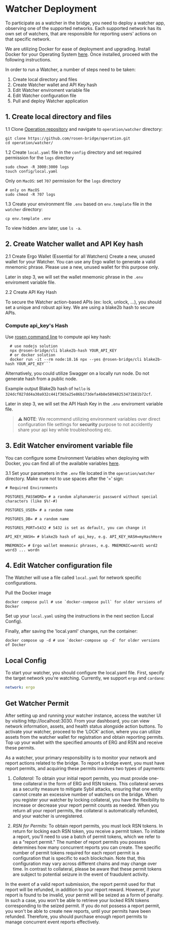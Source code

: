 # Watcher Deployment

To participate as a watcher in the bridge, you need to deploy a watcher app, observing one of the supported networks. Each supported network has its own set of watchers, that are responsible for reporting users' actions on that specific network.

We are utilizing Docker for ease of deployment and upgrading. Install Docker for your Operating System [here](https://www.docker.com/products/docker-desktop/). Once installed, proceed with the following instructions.

In order to run a Watcher, a number of steps need to be taken:
1. Create local directory and files
2. Create Watcher wallet and API Key hash
3. Edit Watcher enviroment variable file
4. Edit Watcher configuration file
5. Pull and deploy Watcher application


## 1. Create local directory and files

1.1 Clone [Operation repository](https://github.com/rosen-bridge/operation.git) and navigate to `operation/watcher` directory:

```shell
git clone https://github.com/rosen-bridge/operation.git
cd operation/watcher/
```

1.2 Create `local.yaml` file in the `config` directory and set required permission for the `logs` directory

```shell
sudo chown -R 3000:3000 logs
touch config/local.yaml
```

Only on `MacOS`: set `707` permission for the `logs` directory

```shell
# only on MacOS
sudo chmod -R 707 logs
```


1.3 Create your environment file `.env` based on `env.template` file in the `watcher` directory:

```shell
cp env.template .env
```

To view hidden .env later, use `ls -a`.



## 2. Create Watcher wallet and API Key hash

2.1 Create Ergo Wallet (Essential for all Watchers)
Create a new, unused wallet for your Watcher. You can use any Ergo wallet to generate a valid mnemonic phrase. Please use a new, unused wallet for this purpose only.

Later in step 3, we will set the wallet mnemonic phrase in the `.env` enviroment variable file.


2.2 Create API Key Hash

To secure the Watcher action-based APIs (ex: lock, unlock, ...), you should set a unique and robust api key. We are using a blake2b hash to secure APIs.


### Compute api_key's Hash

Use [rosen command line](https://github.com/rosen-bridge/utils/tree/dev/packages/cli) to compute api key hash:

```shell
  # use nodejs solution
  npx @rosen-bridge/cli blake2b-hash YOUR_API_KEY
  # or docker solution
  docker run -it --rm node:18.16 npx --yes @rosen-bridge/cli blake2b-hash YOUR_API_KEY```
```

Alternatively, you could utilize Swagger on a locally run node. Do not generate hash from a public node.

Example output Blake2b hash of `hello` is `324dcf027dd4a30a932c441f365a25e86b173defa4b8e58948253471b81b72cf`.


Later in step 3, we will set the API Hash Key in the `.env` enviroment variable file.

> **⚠️ NOTE**: We recommend utilizing environment variables over direct configuration file settings for **security** purpose to not accidently share your api key while troubleshooting etc.


## 3. Edit Watcher enviroment variable file

You can configure some Environment Variables when deploying with Docker, you can find all of the available variables [here](./env-references.md).

3.1 Set your parameters in the `.env` file located in the `operation/watcher` directory. Make sure not to use spaces after the '=' sign:

```shell
# Required Environments

POSTGRES_PASSWORD= # a random alphanumeric password without special characters (like $%!-#)

POSTGRES_USER= # a random name

POSTGRES_DB= # a random name

POSTGRES_PORT=5432 # 5432 is set as default, you can change it

API_KEY_HASH= # blake2b hash of api_key, e.g. API_KEY_HASH=myHashHere

MNEMONIC= # Ergo wallet mnemonic phrases, e.g. MNEMONIC=word1 word2 word3 ... wordn
```




## 4. Edit Watcher configuration file

The Watcher will use a file called `local.yaml` for network specific configurations. 







Pull the Docker image

```shell
docker compose pull # use `docker-compose pull` for older versions of Docker
```

Set up your `local.yaml` using the instructions in the next section (Local Config).



Finally, after saving the 'local.yaml' changes, run the container:

```shell
docker compose up -d # use `docker-compose up -d` for older versions of Docker
```

## Local Config

To start your watcher, you should configure the local.yaml file. First, specify the target network you're watching. Currently, we support `ergo` and `cardano`:

```yaml
network: ergo
```


## Get Watcher Permit

After setting up and running your watcher instance, access the watcher UI by visiting http://localhost:3030. From your dashboard, you can view network information, assets, and health status alongside action buttons. To activate your watcher, proceed to the 'LOCK' action, where you can utilize assets from the watcher wallet for registration and obtain reporting permits. Top up your wallet with the specified amounts of ERG and RSN and receive these permits.

As a watcher, your primary responsibility is to monitor your network and report actions related to the bridge. To report a bridge event, you must have report permits, and acquiring these permits involves two types of payments:

1. _Collateral:_ To obtain your initial report permits, you must provide one-time collateral in the form of ERG and RSN tokens. This collateral serves as a security measure to mitigate Sybil attacks, ensuring that one entity cannot create an excessive number of watchers on the bridge. When you register your watcher by locking collateral, you have the flexibility to increase or decrease your report permit counts as needed. When you return all your report permits, the collateral is automatically refunded, and your watcher is unregistered.

2. _RSN for Permits:_ To obtain report permits, you must lock RSN tokens. In return for locking each RSN token, you receive a permit token. To initiate a report, you'll need to use a batch of permit tokens, which we refer to as a "report permit." The number of report permits you possess determines how many concurrent reports you can create. The specific number of permit tokens required for each report permit is a configuration that is specific to each blockchain. Note that, this configuration may vary across different chains and may change over time. In contrast to collateral, please be aware that these permit tokens are subject to potential seizure in the event of fraudulent activity.

In the event of a valid report submission, the report permit used for that report will be refunded, in addition to your report reward. However, if your report is found to be invalid, your permit will be seized as a form of penalty. In such a case, you won't be able to retrieve your locked RSN tokens corresponding to the seized permit. If you do not possess a report permit, you won't be able to create new reports, until your permits have been refunded. Therefore, you should purchase enough report permits to manage concurrent event reports effectively.
